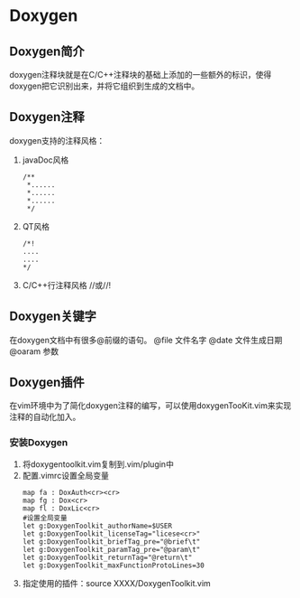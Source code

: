 Doxygen
================================================================================================================
## Doxygen简介
   doxygen注释块就是在C/C++注释块的基础上添加的一些额外的标识，使得doxygen把它识别出来，并将它组织到生成的文档中。
## Doxygen注释
   doxygen支持的注释风格：
   1. javaDoc风格 
      ```
      /**
       *......
       *......
       *......
       */
       ```
   2. QT风格
      ```
      /*!
      ....
      ....
      */
      ```
   3. C/C++行注释风格
      //或//!
## Doxygen关键字
   在doxygen文档中有很多@前缀的语句。
   @file 文件名字
   @date 文件生成日期
   @oaram 参数
## Doxygen插件
  在vim环境中为了简化doxygen注释的编写，可以使用doxygenTooKit.vim来实现
  注释的自动化加入。
### 安装Doxygen
   1. 将doxygentoolkit.vim复制到.vim/plugin中
   2. 配置.vimrc设置全局变量
      ```
      map fa : DoxAuth<cr><cr>
      map fg : Dox<cr>
      map fl : DoxLic<cr>
      #设置全局变量
      let g:DoxygenToolkit_authorName=$USER
      let g:DoxygenToolkit_licenseTag="licese<cr>"
      let g:DoxygenToolkit_briefTag_pre="@brief\t"
      let g:DoxygenToolkit_paramTag_pre="@param\t"
      let g:DoxygenToolkit_returnTag="@return\t"
      let g:DoxygenToolkit_maxFunctionProtoLines=30
      ```
   3. 指定使用的插件：source XXXX/DoxygenToolkit.vim

